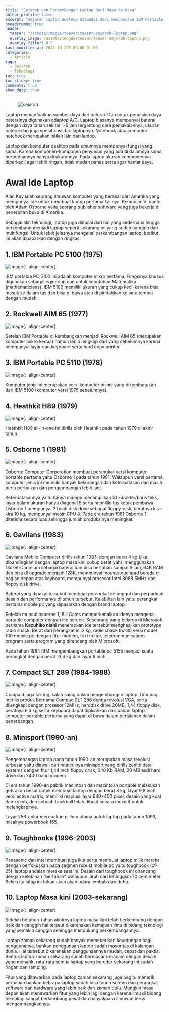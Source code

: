 ```yaml
---
title: "Sejarah dan Perkembangan Laptop dari Masa ke Masa"
author_profile: false
excerpt: "Sejarah laptop awalnya ditandai dari kemunculan IBM Portable PC 5100 pada tahun 1975. Ini adalah komputer mikro pertama yang dibuat khusus untuk kebutuhan matematika dan engineering. Setelah itu, bermunculan produk yang memiliki fitur yang lebih lengkap seperti Rockwell AIM 5, IBM Portable PC 5110, hingga Heathkit H9."
breadcrumbs: true
header:
  teaser: "/assets/images/teaser/teaser-sejarah-laptop.png"
  overlay_image: /assets/images/teaser/teaser-sejarah-laptop.png
  overlay_filter: 0.5
last_modified_at: 2023-10-29T:00:00-01:00
categories:
  - Article
tags:
  - Sejarah
  - Teknologi
toc: true
toc_sticky: true
comments: true
show_date: true
---
```


<figure class="align-center">
  <img src="{{ site.url }}{{ site.baseurl }}/assets/images/teaser/teaser-sejarah-laptop.png" alt="sejarah">
</figure> 

Laptop memanfaatkan sumber daya dari baterai. Dan untuk pengisian daya baterainya digunakan adaptop A/C. Laptop biasanya mempunyai baterai dengan daya tahan sekitar 1-6 jam tergantung cara pemakaiannya, ukuran baterai dan juga spesifikasi dari laptopnya. Notebook atau computer notebook merupakan istilah lain dari laptop.

Laptop dan komputer desktop pada umumnya mempunyai fungsi yang sama. Karena komponen-komponen penyusun yang ada di dalamnya sama, perbedaannya hanya di ukurannya. Pada laptop ukuran komponennya diperkecil agar lebih ringan, tidak mudah panas serta agar hemat daya.

# Awal Ide Laptop
Alan Kay ialah seorang ilmuwan komputer yang berasal dari Amerika yang mempunyai ide untuk membuat laptop pertama kalinya. Kemudian di bantu oleh Adam Osborne yaitu seorang publisher software yang juga bekerja di penerbitan buku di Amerika.

Sebagai alat teknologi, laptop juga dimulai dari hal yang sederhana hingga berkembang menjadi laptop seperti sekarang ini yang sudah canggih dan multifungsi. Untuk lebih jelasnya mengenai perkembangan laptop, berikut ini akan dipaparkan dengan ringkas.

## 1. IBM Portable PC 5100 (1975)
![image](https://github.com/Julius-Ulee/School-Programs/assets/61336116/e9ff9b11-e856-430c-a02b-ddf8dea5179a){: .align-center}

IBM portable PC 5100 ini adalah komputer mikro pertama. Fungsinya khusus digunakan sebagai eginering dan untuk kebutuhan Matematika (mathematicians). IBM 5100 memiliki ukuran yang cukup kecil karena bisa masuk ke dalam tas dan bisa di bawa atau di pindahkan ke satu tempat dengan mudah.

## 2. Rockwell AIM 65 (1977)
![image](https://github.com/Julius-Ulee/School-Programs/assets/61336116/ff9ff8fe-61e7-475b-9227-2c375277070d){: .align-center}

Setelah IBM Portable di kembangkan menjadi Rockwell AIM 65 (merupakan komputer mikro kedua) namun lebih lengkap dari yang sebelumnya karena mempunyai layar dan keyboard serta hard copy printer

## 3. IBM Portable PC 5110 (1978)
![image](https://github.com/Julius-Ulee/School-Programs/assets/61336116/c79f941a-8674-4e85-a648-28445a78b3ef){: .align-center}

Komputer jenis ini merupakan versi komputer bisnis yang dikembangkan dari IBM 5100 (komputer versi 1975 sebelumnya).

## 4. Heathkit H89 (1979)
![image](https://github.com/Julius-Ulee/School-Programs/assets/61336116/355c50d8-2efd-42f0-9066-51d2abfb7f18){: .align-center}

Heathkit H89 all-in-one ini dirilis oleh Heathkit pada tahun 1979 di akhir tahun.

## 5. Osborne 1 (1981)
![image](https://github.com/Julius-Ulee/School-Programs/assets/61336116/cedd3438-3b0e-492c-8b53-0bd44ded0df6){: .align-center}

Osborne Computer Corporation membuat perangkat versi komputer portable pertama yaitu Osborne 1 pada tahun 1981. Walaupun versi pertama, komputer jenis ini memiliki banyak kekurangan dan keterbatasan dan masih perlu perbaikan dan pengembangan lebih lagi.

Keterbatasannya yaitu hanya mampu menampilkan 51 karakter/baris teks, layar dalam ukuran hanya diagonal 5 serta memiliki tas kotak pembawa. Osborne 1 mempunyai 2 buah disk drive sebagai floppy-disk, beratnya kira-kira 10 kg, mempunyai mesin CPU 8. Pada era tahun 1981 Osborne 1 diterima secara luas sehingga jumlah produksinya meningkat.

## 6. Gavilans (1983)
![image](https://github.com/Julius-Ulee/School-Programs/assets/61336116/70a59b86-a64b-4ba0-972e-4c2276ba0d18){: .align-center}

Gavilans Mobile Computer dirilis tahun 1983, dengan berat 4 kg (jika dibandingkan dengan laptop masa kini cukup berat yah), menggunakan Nickel-Cadmium sebagai baterai dan bisa bertahan sampai 9 jam, 64K RAM dan bisa di upgrade menjadi 128K, mempunyai mouse/touchpad berada di bagian depan atas keyboard, mempunyai prosesor Intel 8088 5MHz dan floppy disk drive.

Baterai yang dipakai tersebut membuat perangkat ini unggul dan perpaduan desain dan performanya di tahun tersebut. Kelebihan lain yaitu perangkat pertama mobile pc yang dipasarkan dengan brand laptop.

Setelah muncul osborne 1, Bill Gates memperkenalkan idenya mengenai portable computer dengan icd screen. Seseorang yang bekerja di Microsoft bernama **Kazuhiko nishi** menerapkan ide tersebut menghasilkan prototype radio shack. Berat dari perangkat ini 2 kg, radio shack trs-80 versi model 100 mobile pc dengan fitur modem, text editor, telecommunications program serta program yang dirancang oleh Microsoft.

Pada tahun 1984 IBM mengembangkan portable pc 5155 menjadi suatu perangkat dengan berat 13,6 kg dan layar 9 inch.

## 7. Compact SLT 289 (1984-1988)
![image](https://github.com/Julius-Ulee/School-Programs/assets/61336116/31c82b71-4923-4b54-92b2-d6a6be194caf){: .align-center}

Compact juga tak ingi kalah saing dalam pengembangan laptop. Compaq merilis produk bernama Compaq SLT 286 denga revolusi VGA, serta dilengkapi dengan prosesor 12MHz, harddisk drive 20MB, 1,44 floppy disk, beratnya 6,3 kg serta keyboard dapat dipisahkan dari badan laptop. komputer portable pertama yang dapat di bawa dalam perjalanan dalam penerbangan.

## 8. Minisport (1990-an)
![image](https://github.com/Julius-Ulee/School-Programs/assets/61336116/8f7f0688-7688-4797-bb1d-1e836defd662){: .align-center}

Pengembangan laptop pada tahun 1990-an merupakan masa revolusi terbesar yaitu diawali dari munculnya minisport yang dirilis zenith data systems dengan fitur 1,44 inch floppy drisk, 640 Kb RAM, 20 MB esdi hard drive dan 2400 baud modem

Di era tahun 1990-an pabrik macintosh dan macintosh portable melakukan gebrakan besar untuk membuat laptop dengan berat 8 kg, layar 9,8 inch versi active matrix, memiliki resolusi  layar 640×400 pixel, desain yang kuat dan kokoh, dan sebuah trackball telah dibuat secara inovatif untuk melengkapinya.

Layar 256-color merupakan pilihan utama untuk laptop pada tahun 1993, misalnya powerbook 165.

## 9. Toughbooks (1996-2003)
![image](https://github.com/Julius-Ulee/School-Programs/assets/61336116/d55a0500-3290-4317-bd37-65cc9a04de74){: .align-center}

Panasonic dan intel membuat juga ikut serta membuat laptop milik mereka dengan berfokuskan pada segmen robust mobile pc yaitu toughbook (cf-25), laptop andalan mereka saat ini. Desain dari toughbook ini dirancang dengan kelebihan ”bertahan” walaupun jatuh dari ketinggian 70 centimeter. Selain itu latop ini tahan akan akan udara lembab dan debu.

## 10. Laptop Masa kini (2003-sekarang)
![image](https://github.com/Julius-Ulee/School-Programs/assets/61336116/d5207495-c072-4df5-901f-456d0bb31ff9){: .align-center}

Setelah betahun-tahun akhirnya laptop masa kini telah berkembang dengan baik dan canggih hal terseut dikarenakan kemajuan ilmu di bidang teknologi yang semakin canggih sehingga mendukung perkembangannya.

Laptop zaman sekarang sudah banyak memeberikan keuntungan bagi penggunanya, bahkan penggunaan laptop sudah mayoritas di kalangan dunia. Hal tersebut dikarenakan penggunaannya mudah, cepat dan paktis. Bentuk laptop zaman sekarang sudah bermacam-macam dengan desain yang menarik, rata-rata semua laptop yang beredar sekarang ini sudah ringan dan ramping.

Fitur yang ditawarkan pada laptop zaman sekarang juga begitu menarik perhatian bahkan bebrapa laptop sudah  bisa touch screen dan perangkat software dan hardware yang lebih baik dari zaman dulu. Mungkin masa depan akan menawarkan fitur yang lebih lagi dengan karena ilmu di bidang teknologi sangat berkembang pesat dan banyakpara ilmuwan terus mengembangkannya.
